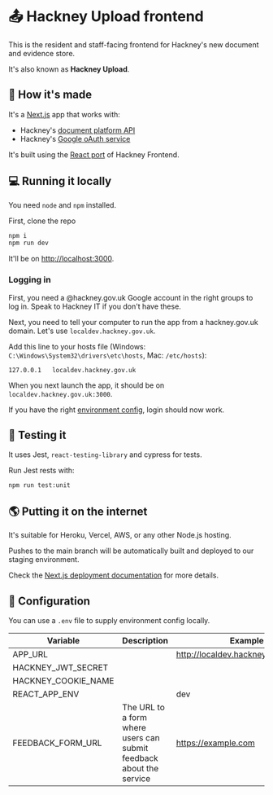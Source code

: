 # 📤 Hackney Upload frontend

This is the resident and staff-facing frontend for Hackney's new document and evidence store.

It's also known as **Hackney Upload**.

## 🧱 How it's made

It's a [Next.js](https://nextjs.org) app that works with:

- Hackney's [document platform API](https://github.com/LBHackney-IT/documents-api)
- Hackney's [Google oAuth service](https://github.com/LBHackney-IT/LBH-Google-auth)

It's built using the [React port](https://github.com/LBHackney-IT/lbh-frontend-react) of Hackney Frontend.

## 💻 Running it locally

You need `node` and `npm` installed.

First, clone the repo

```bash
npm i
npm run dev
```

It'll be on [http://localhost:3000](http://localhost:3000).

### Logging in

First, you need a @hackney.gov.uk Google account in the right groups to log in. Speak to Hackney IT if you don't have these.

Next, you need to tell your computer to run the app from a hackney.gov.uk domain. Let's use `localdev.hackney.gov.uk`.

Add this line to your hosts file (Windows: `C:\Windows\System32\drivers\etc\hosts`, Mac: `/etc/hosts`):

```
127.0.0.1	localdev.hackney.gov.uk
```

When you next launch the app, it should be on `localdev.hackney.gov.uk:3000`.

If you have the right [environment config](#-configuration), login should now work.


## 🧪 Testing it

It uses Jest, `react-testing-library` and cypress for tests.

Run Jest rests with:

```
npm run test:unit
```

## 🌎 Putting it on the internet

It's suitable for Heroku, Vercel, AWS, or any other Node.js hosting.

Pushes to the main branch will be automatically built and deployed to our staging environment.

Check the [Next.js deployment documentation](https://nextjs.org/docs/deployment) for more details.

## 🧬 Configuration

You can use a `.env` file to supply environment config locally.

| Variable            | Description                                                         | Example                             |
| ------------------- | ------------------------------------------------------------------- | ----------------------------------- |
| APP_URL             |                                                                     | http://localdev.hackney.gov.uk:3000 |
| HACKNEY_JWT_SECRET  |                                                                     |                                     |
| HACKNEY_COOKIE_NAME |                                                                     |                                     |
| REACT_APP_ENV       |                                                                     | dev                                 |
| FEEDBACK_FORM_URL   | The URL to a form where users can submit feedback about the service | https://example.com                 |

